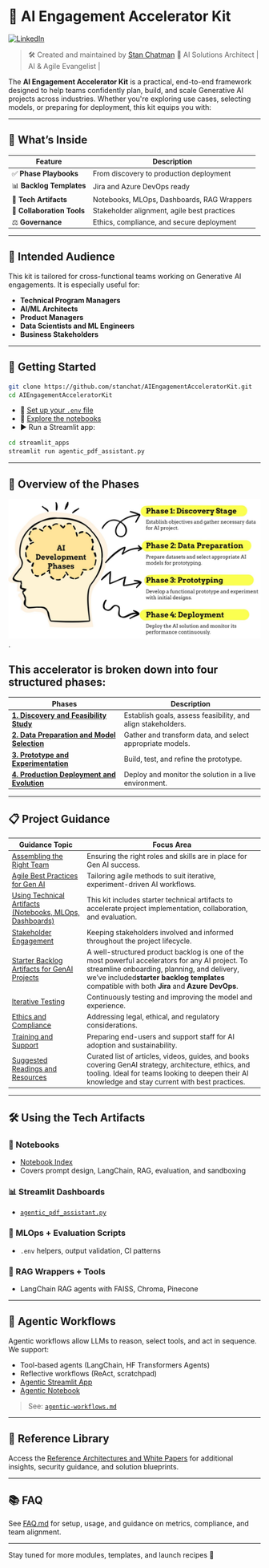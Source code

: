 # 🧠 AI Engagement Accelerator Kit

[![LinkedIn](https://img.shields.io/badge/LinkedIn-Stan%20Chatman-blue?logo=linkedin)](https://www.linkedin.com/in/stanchatman)

> 🛠️ Created and maintained by [Stan Chatman](https://www.linkedin.com/in/stanchatman)
> 💼 AI Solutions Architect | AI & Agile Evangelist |

The **AI Engagement Accelerator Kit** is a practical, end-to-end framework designed to help teams confidently plan, build, and scale Generative AI projects across industries. Whether you're exploring use cases, selecting models, or preparing for deployment, this kit equips you with:

---

## 🧭 What’s Inside

| Feature | Description |
|--------|-------------|
| ✅ **Phase Playbooks** | From discovery to production deployment |
| 📊 **Backlog Templates** | Jira and Azure DevOps ready |
| 🔧 **Tech Artifacts** | Notebooks, MLOps, Dashboards, RAG Wrappers |
| 🤝 **Collaboration Tools** | Stakeholder alignment, agile best practices |
| ⚖️ **Governance** | Ethics, compliance, and secure deployment |

---

## 🎯 Intended Audience

This kit is tailored for cross-functional teams working on Generative AI engagements. It is especially useful for:

- **Technical Program Managers**
- **AI/ML Architects**
- **Product Managers**
- **Data Scientists and ML Engineers**
- **Business Stakeholders**

---

## 🚦 Getting Started

```bash
git clone https://github.com/stanchat/AIEngagementAcceleratorKit.git
cd AIEngagementAcceleratorKit
```

- 🔐 [Set up your `.env` file](setup-env-guide.md)
- 📓 [Explore the notebooks](notebook-index.md)
- ▶️ Run a Streamlit app:
```bash
cd streamlit_apps
streamlit run agentic_pdf_assistant.py
```

---

## 🧭 Overview of the Phases

![ Alt Text](/images/allphases-deepthought1.jpg).

## This accelerator is broken down into four structured phases:


| **Phases**                                               | **Description**                                              |
| ---------------------------------------------------------- | -------------------------------------------------------------- |
| [**1. Discovery and Feasibility Study**](Phase1.md)      | Establish goals, assess feasibility, and align stakeholders. |
| [**2. Data Preparation and Model Selection**](Phase2.md) | Gather and transform data, and select appropriate models.    |
| [**3. Prototype and Experimentation**](Phase3.md)        | Build, test, and refine the prototype.                       |
| [**4. Production Deployment and Evolution**](Phase4.md)  | Deploy and monitor the solution in a live environment.       |

---

## 📋 Project Guidance


| **Guidance Topic**                                                                     | **Focus Area**                                                                                                                                                                                                                                    |
| ---------------------------------------------------------------------------------------- | --------------------------------------------------------------------------------------------------------------------------------------------------------------------------------------------------------------------------------------------------- |
| [Assembling the Right Team](AssemblingRightTeam.md)                                    | Ensuring the right roles and skills are in place for Gen AI success.                                                                                                                                                                              |
| [Agile Best Practices for Gen AI](AgileBestPracticesGenAIEngagements.md)               | Tailoring agile methods to suit iterative, experiment-driven AI workflows.                                                                                                                                                                        |
| [Using Technical Artifacts (Notebooks, MLOps, Dashboards)](TechnicalArtifactsGuide.md) | This kit includes starter technical artifacts to accelerate project implementation, collaboration, and evaluation.                                                                                                                                |
| [Stakeholder Engagement](StakeholderEngagement.md)                                     | Keeping stakeholders involved and informed throughout the project lifecycle.                                                                                                                                                                      |
| [Starter Backlog Artifacts for GenAI Projects](ProductBacklogGuide.md)                 | A well-structured product backlog is one of the most powerful accelerators for any AI project. To streamline onboarding, planning, and delivery, we’ve included**starter backlog templates** compatible with both **Jira** and **Azure DevOps**. |
| [Iterative Testing](IterativeTesting.md)                                               | Continuously testing and improving the model and experience.                                                                                                                                                                                      |
| [Ethics and Compliance](EthicsAndCompliance.md)                                        | Addressing legal, ethical, and regulatory considerations.                                                                                                                                                                                         |
| [Training and Support](TrainingAndSupport.md)                                          | Preparing end-users and support staff for AI adoption and sustainability.                                                                                                                                                                         |
| [Suggested Readings and Resources](AI_Suggested_Resources.md)                          | Curated list of articles, videos, guides, and books covering GenAI strategy, architecture, ethics, and tooling. Ideal for teams looking to deepen their AI knowledge and stay current with best practices.                                        |

---

## 🛠️ Using the Tech Artifacts

### 📓 Notebooks
- [Notebook Index](notebook-index.md)
- Covers prompt design, LangChain, RAG, evaluation, and sandboxing

### 📊 Streamlit Dashboards
- [`agentic_pdf_assistant.py`](streamlit_apps/agentic_pdf_assistant.py)

### 🧪 MLOps + Evaluation Scripts
- `.env` helpers, output validation, CI patterns

### 🤖 RAG Wrappers + Tools
- LangChain RAG agents with FAISS, Chroma, Pinecone

---

## 🧠 Agentic Workflows

Agentic workflows allow LLMs to reason, select tools, and act in sequence. We support:
- Tool-based agents (LangChain, HF Transformers Agents)
- Reflective workflows (ReAct, scratchpad)
- [Agentic Streamlit App](streamlit_apps/agentic_pdf_assistant.py)
- [Agentic Notebook](/notebooks/agentic_pdf_assistant.ipynb)

> See: [`agentic-workflows.md`](agentic-workflows.md)

---

## 📘 Reference Library

Access the [Reference Architectures and White Papers](./Reference%20Architectures%20and%20White%20Papers/AI_Reference_Architecture_File_Index.md) for additional insights, security guidance, and solution blueprints.

---

## 📚 FAQ

See [FAQ.md](FAQ.md) for setup, usage, and guidance on metrics, compliance, and team alignment.

---

Stay tuned for more modules, templates, and launch recipes 🚀
